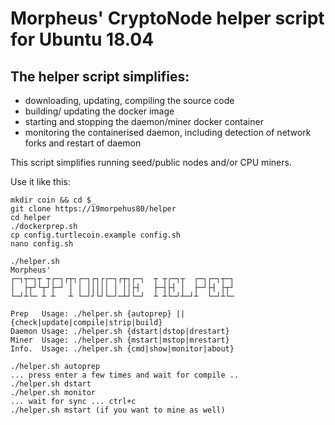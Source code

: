 # Morpheus' CryptoNode helper script for Ubuntu 18.04

## The helper script simplifies:
 - downloading, updating, compiling the source code
 - building/ updating the docker image
 - starting and stopping the daemon/miner docker container
 - monitoring the containerised daemon, including detection of network forks and restart of daemon

This script simplifies running seed/public nodes and/or CPU miners.

Use it like this:

```
mkdir coin && cd $_
git clone https://19morpehus80/helper
cd helper
./dockerprep.sh
cp config.turtlecoin.example config.sh
nano config.sh

./helper.sh
Morpheus'
┌─┐┬─┐┬ ┬┌─┐┌┬┐┌─┐┌┐┌┌─┐┌┬┐┌─┐  ┬ ┬┌─┐┬  ┌─┐┌─┐┬─┐
│  ├┬┘└┬┘├─┘ │ │ │││││ │ ││├┤   ├─┤├┤ │  ├─┘├┤ ├┬┘
└─┘┴└─ ┴ ┴   ┴ └─┘┘└┘└─┘─┴┘└─┘  ┴ ┴└─┘┴─┘┴  └─┘┴└─

Prep   Usage: ./helper.sh {autoprep} || {check|update|compile|strip|build}
Daemon Usage: ./helper.sh {dstart|dstop|drestart}
Miner  Usage: ./helper.sh {mstart|mstop|mrestart}
Info.  Usage: ./helper.sh {cmd|show|monitor|about}

./helper.sh autoprep
... press enter a few times and wait for compile ..
./helper.sh dstart
./helper.sh monitor
... wait for sync ... ctrl+c
./helper.sh mstart (if you want to mine as well)

```
